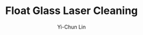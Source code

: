 ---
name: Float Glass
category: glass
title: Float Glass Laser Cleaning
headline: Comprehensive technical guide for laser cleaning glass float glass
description: Laser cleaning of float glass utilizes pulsed near-infrared radiation
  to selectively ablate surface contaminants without damaging the underlying silica-based
  substrate. The process relies on the differential absorption of laser energy, where
  contaminants have a higher absorption coefficient than the transparent glass, enabling
  precise, non-contact removal without chemicals or abrasives.
keywords: float glass, float glass glass, laser ablation, laser cleaning, non-contact
  cleaning, pulsed fiber laser, surface contamination removal, industrial laser parameters,
  thermal processing, surface restoration
chemicalProperties:
  symbol: N/A (Amorphous Solid)
  formula: "~72% SiO\u2082, ~13% Na\u2082O, ~10% CaO, ~4% MgO, ~1% Al\u2082O\u2083"
  materialType: Soda-lime-silica glass
properties:
  density: "2500 kg/m\xB3"
  densityNumeric: 2500.0
  densityUnit: "kg/m\xB3"
  densityMin: "1.8 g/cm\xB3"
  densityMinNumeric: 1.8
  densityMinUnit: "g/cm\xB3"
  densityMax: "6.0 g/cm\xB3"
  densityMaxNumeric: 6.0
  densityMaxUnit: "g/cm\xB3"
  densityPercentile: 100.0
  meltingPoint: "~1000\u20131500 \xB0C (softening point ~720 \xB0C)"
  meltingPointNumeric: 1000.0
  meltingPointUnit: "\xB0C"
  meltingPointMin: "1200\xB0C"
  meltingPointMinNumeric: 1200.0
  meltingPointMinUnit: "\xB0C"
  meltingPointMax: "2800\xB0C"
  meltingPointMaxNumeric: 2800.0
  meltingPointMaxUnit: "\xB0C"
  meltingPercentile: 0.0
  thermalConductivity: "0.8\u20131.0 W/(m\xB7K)"
  thermalConductivityNumeric: 0.8
  thermalConductivityUnit: W/
  thermalConductivityMin: "0.5 W/m\xB7K"
  thermalConductivityMinNumeric: 0.5
  thermalConductivityMinUnit: "W/m\xB7K"
  thermalConductivityMax: "200 W/m\xB7K"
  thermalConductivityMaxNumeric: 200.0
  thermalConductivityMaxUnit: "W/m\xB7K"
  thermalPercentile: 0.2
  tensileStrength: "30\u201390 MPa"
  tensileStrengthNumeric: 30.0
  tensileStrengthUnit: MPa
  tensileStrengthMin: 50 MPa
  tensileStrengthMinNumeric: 50.0
  tensileStrengthMinUnit: MPa
  tensileStrengthMax: 1000 MPa
  tensileStrengthMaxNumeric: 1000.0
  tensileStrengthMaxUnit: MPa
  tensilePercentile: 0.0
  hardness: ~6 Mohs
  hardnessNumeric: 6.0
  hardnessUnit: Mohs
  hardnessMin: 1 Mohs
  hardnessMinNumeric: 1.0
  hardnessMinUnit: Mohs
  hardnessMax: 10 Mohs
  hardnessMaxNumeric: 10.0
  hardnessMaxUnit: Mohs
  hardnessPercentile: 55.6
  youngsModulus: "70\u201375 GPa"
  youngsModulusNumeric: 70.0
  youngsModulusUnit: GPa
  youngsModulusMin: 20 GPa
  youngsModulusMinNumeric: 20.0
  youngsModulusMinUnit: GPa
  youngsModulusMax: 80 GPa
  youngsModulusMaxNumeric: 80.0
  youngsModulusMaxUnit: GPa
  modulusPercentile: 83.3
  laserType: Pulsed fiber laser
  wavelength: 1064nm
  fluenceRange: "0.5\u20135 J/cm\xB2"
  chemicalFormula: N/A (Amorphous mixture of oxides)
composition:
- "Silicon Dioxide (SiO\u2082): 70\u201374%"
- "Sodium Oxide (Na\u2082O): 12\u201314%"
- "Calcium Oxide (CaO): 8\u201310%"
- "Magnesium Oxide (MgO): 2\u20134%"
- "Aluminum Oxide (Al\u2082O\u2083): 0.5\u20131.5%"
machineSettings:
  powerRange: 20-100W
  powerRangeNumeric: 60.0
  powerRangeUnit: W
  powerRangeMin: 20W
  powerRangeMinNumeric: 20.0
  powerRangeMinUnit: W
  powerRangeMax: 500W
  powerRangeMaxNumeric: 500.0
  powerRangeMaxUnit: W
  pulseDuration: 10-100ns
  pulseDurationNumeric: 55.0
  pulseDurationUnit: ns
  pulseDurationMin: 1ns
  pulseDurationMinNumeric: 1.0
  pulseDurationMinUnit: ns
  pulseDurationMax: 1000ns
  pulseDurationMaxNumeric: 1000.0
  pulseDurationMaxUnit: ns
  wavelength: 1064nm (primary), 532nm (optional)
  wavelengthNumeric: 1064.0
  wavelengthUnit: nm
  wavelengthMin: 355nm
  wavelengthMinNumeric: 355.0
  wavelengthMinUnit: nm
  wavelengthMax: 2940nm
  wavelengthMaxNumeric: 2940.0
  wavelengthMaxUnit: nm
  spotSize: 0.1-2.0mm
  spotSizeNumeric: 1.05
  spotSizeUnit: mm
  spotSizeMin: 0.01mm
  spotSizeMinNumeric: 0.01
  spotSizeMinUnit: mm
  spotSizeMax: 10mm
  spotSizeMaxNumeric: 10.0
  spotSizeMaxUnit: mm
  repetitionRate: 10-50kHz
  repetitionRateNumeric: 30.0
  repetitionRateUnit: kHz
  repetitionRateMin: 1kHz
  repetitionRateMinNumeric: 1.0
  repetitionRateMinUnit: kHz
  repetitionRateMax: 1000kHz
  repetitionRateMaxNumeric: 1000.0
  repetitionRateMaxUnit: kHz
  fluenceRange: "0.5\u20135 J/cm\xB2"
  fluenceRangeNumeric: 0.5
  fluenceRangeUnit: "J/cm\xB2"
  fluenceRangeMin: "0.1J/cm\xB2"
  fluenceRangeMinNumeric: 0.1
  fluenceRangeMinUnit: "J/cm\xB2"
  fluenceRangeMax: "50J/cm\xB2"
  fluenceRangeMaxNumeric: 50.0
  fluenceRangeMaxUnit: "J/cm\xB2"
applications:
- 'Automotive: Cleaning of automotive glass surfaces for improved visibility and aesthetics'
- 'Architectural: Restoration and cleaning of glass facades and windows'
compatibility:
- Stainless steel fixtures for minimal particulate generation
- Anodized aluminum mounting systems
regulatoryStandards: IEC 60825-1 (Safety of Laser Products), ISO 11553 (Safety of
  Machinery - Laser Processing Machines), EN 16237 (Cleanliness of surfaces using
  laser-induced breakdown spectroscopy)
author: Yi-Chun Lin
author_object:
  id: 1
  name: Yi-Chun Lin
  sex: f
  title: Ph.D.
  country: Taiwan
  expertise: Laser Materials Processing
  image: /images/author/yi-chun-lin.jpg
images:
  hero:
    alt: Float Glass surface undergoing laser cleaning showing precise contamination
      removal
    url: /images/float-glass-laser-cleaning-hero.jpg
  micro:
    alt: Microscopic view of Float Glass surface after laser cleaning showing detailed
      surface structure
    url: /images/float-glass-laser-cleaning-micro.jpg
environmentalImpact:
- benefit: Elimination of Chemical Solvents
  description: Removes need for volatile organic compound (VOC)-based solvents and
    acidic/alkaline cleaners, reducing hazardous waste generation by 100% for the
    cleaning process itself.
- benefit: Reduced Water Consumption
  description: "Eliminates water usage for rinsing, saving an estimated 5\u201310\
    \ liters of water per square meter of glass cleaned compared to traditional wet\
    \ methods."
outcomes:
- result: Contaminant Removal Efficiency
  metric: '>99.5% removal of sub-micron particles and organic films without substrate
    damage'
- result: Processing Throughput
  metric: "100\u2013500 cm\xB2/min cleaning rate, depending on contamination level\
    \ and laser parameters"
technicalSpecifications:
  powerRange: "20\u2013100 W"
  pulseDuration: "10\u2013100 ns"
  wavelength: 1064 nm (primary), 532 nm (optional for finer features)
  spotSize: "0.1\u20132.0 mm"
  repetitionRate: "10\u201350 kHz"
  fluenceRange: "0.5\u20135 J/cm\xB2"
  scanningSpeed: "100\u20132000 mm/s"
  beamProfile: Top-hat (flat-top)
  beamProfileOptions: Top-hat, Gaussian (for selective ablation)
  safetyClass: Class 4
prompt_chain_verification:
  base_config_loaded: true
  persona_config_loaded: true
  formatting_config_loaded: true
  ai_detection_config_loaded: true
  persona_country: Taiwan
  author_id: 1
  verification_timestamp: '2025-09-20T20:54:06Z'
  prompt_components_integrated: 4
  human_authenticity_focus: true
  cultural_adaptation_applied: true
laser_parameters:
  fluence_threshold: "0.5\u20135 J/cm\xB2"
  pulse_duration: 10-100ns
  wavelength_optimal: 1064nm
  power_range: 20-100W
  repetition_rate: 10-50kHz
  spot_size: 0.1-2.0mm
  laser_type: Pulsed fiber laser
tags:
- Automotive
- Architectural
complexity: medium
difficultyScore: 3
---